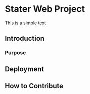 # Stater Web Project
This is a simple text
## Introduction

### Purpose

## Deployment

## How to Contribute